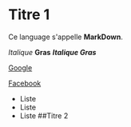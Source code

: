 # Titre 1
Ce language s'appelle __MarkDown__.

*Italique*
**Gras**
***Italique Gras***

[Google](https://www.google.com)

[Facebook](https://www.facebook.com)

- Liste
- Liste
- Liste
##Titre 2
